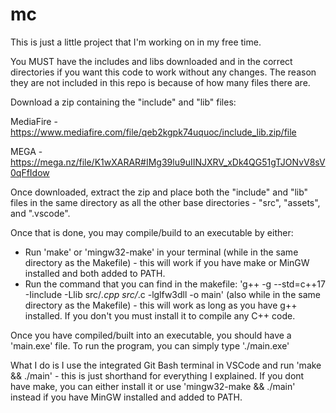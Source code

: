 # mc

This is just a little project that I'm working on in my free time.

You MUST have the includes and libs downloaded and in the correct directories if you want this code to work without any changes. The reason they are not included in this repo is because of how many files there are.


Download a zip containing the "include" and "lib" files:

MediaFire - https://www.mediafire.com/file/qeb2kgpk74uquoc/include_lib.zip/file

MEGA - https://mega.nz/file/K1wXARAR#IMg39lu9uIINJXRV_xDk4QG51gTJONvV8sV0qFfIdow


Once downloaded, extract the zip and place both the "include" and "lib" files in the same directory as all the other base directories - "src", "assets", and ".vscode".

Once that is done, you may compile/build to an executable by either:
- Run 'make' or 'mingw32-make' in your terminal (while in the same directory as the Makefile) - this will work if you have make or MinGW installed and both added to PATH.
- Run the command that you can find in the makefile: 'g++ -g --std=c++17 -Iinclude -Llib  src/*.cpp src/*.c -lglfw3dll -o main' (also while in the same directory as the Makefile) - this will work as long as you have g++ installed. If you don't you must install it to compile any C++ code.

Once you have compiled/built into an executable, you should have a 'main.exe' file. To run the program, you can simply type './main.exe'

What I do is I use the integrated Git Bash terminal in VSCode and run 'make && ./main' - this is just shorthand for everything I explained. If you dont have make, you can either install it or use 'mingw32-make && ./main' instead if you have MinGW installed and added to PATH.
